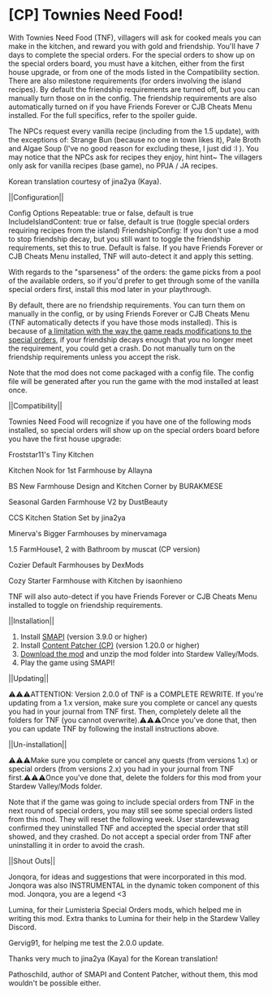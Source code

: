 # [CP] Townies Need Food!

With Townies Need Food (TNF), villagers will ask for cooked meals you can make in the kitchen, and reward you with gold and friendship. You'll have 7 days to complete the special orders. For the special orders to show up on the special orders board, you must have a kitchen, either from the first house upgrade, or from one of the mods listed in the Compatibility section. There are also milestone requirements (for orders involving the island recipes). By default the friendship requirements are turned off, but you can manually turn those on in the config. The friendship requirements are also automatically turned on if you have Friends Forever or CJB Cheats Menu installed. For the full specifics, refer to the spoiler guide.

The NPCs request every vanilla recipe (including from the 1.5 update), with the exceptions of: Strange Bun (because no one in town likes it), Pale Broth and Algae Soup (I've no good reason for excluding these, I just did :I ). You may notice that the NPCs ask for recipes they enjoy, hint hint~ The villagers only ask for vanilla recipes (base game), no PPJA / JA recipes.

Korean translation courtesy of jina2ya (Kaya).

||Configuration||

Config Options
Repeatable: true or false, default is true
IncludeIslandContent: true or false, default is true (toggle special orders requiring recipes from the island)
FriendshipConfig: If you don't use a mod to stop friendship decay, but you still want to toggle the friendship requirements, set this to true. Default is false. If you have Friends Forever or CJB Cheats Menu installed, TNF will auto-detect it and apply this setting.

With regards to the "sparseness" of the orders: the game picks from a pool of the available orders, so if you'd prefer to get through some of the vanilla special orders first, install this mod later in your playthrough.

By default, there are no friendship requirements. You can turn them on manually in the config, or by using Friends Forever or CJB Cheats Menu (TNF automatically detects if you have those mods installed). This is because of <a href="https://github.com/Pathoschild/StardewMods/blob/develop/ContentPatcher/docs/author-guide.md#known-limitations">a limitation with the way the game reads modifications to the special orders</a>, if your friendship decays enough that you no longer meet the requirement, you could get a crash. Do not manually turn on the friendship requirements unless you accept the risk.

Note that the mod does not come packaged with a config file. The config file will be generated after you run the game with the mod installed at least once.

||Compatibility||

Townies Need Food will recognize if you have one of the following mods installed, so special orders will show up on the special orders board before you have the first house upgrade:

Froststar11's Tiny Kitchen

Kitchen Nook for 1st Farmhouse by Allayna

BS New Farmhouse Design and Kitchen Corner﻿ by BURAKMESE

Seasonal Garden Farmhouse V2 by DustBeauty

CCS Kitchen Station Set by jina2ya

Minerva's Bigger Farmhouses by minervamaga

1.5 FarmHouse1, 2 with Bathroom by muscat (CP version)

Cozier Default Farmhouses by DexMods

Cozy Starter Farmhouse with Kitchen by isaonhieno

TNF will also auto-detect if you have Friends Forever or CJB Cheats Menu installed to toggle on friendship requirements.

||Installation||

1. Install <a href="https://smapi.io/">SMAPI</a> (version 3.9.0 or higher)
2. Install <a href="https://www.nexusmods.com/stardewvalley/mods/1915">Content Patcher (CP)</a>  (version 1.20.0 or higher)
3. <a href="https://github.com/LenneDalben/StardewValleyModsGPL/releases/">Download the mod</a> and unzip the mod folder into Stardew Valley/Mods.
4. Play the game using SMAPI!


||Updating||

⚠️⚠️⚠️ATTENTION: Version 2.0.0 of TNF is a COMPLETE REWRITE. If you're updating from a 1.x version, make sure you complete or cancel any quests you had in your journal from TNF first. Then, completely delete all the folders for TNF (you cannot overwrite).⚠️⚠️⚠️Once you've done that, then you can update TNF by following the install instructions above.


||Un-installation||

⚠️⚠️⚠️Make sure you complete or cancel any quests (from versions 1.x) or special orders (from versions 2.x) you had in your journal from TNF first.⚠️⚠️⚠️Once you've done that, delete the folders for this mod from your Stardew Valley/Mods folder.

Note that if the game was going to include special orders from TNF in the next round of special orders, you may still see some special orders listed from this mod. They will reset the following week. User stardewswag confirmed they uninstalled TNF and accepted the special order that still showed, and they crashed. Do not accept a special order from TNF after uninstalling it in order to avoid the crash.

||Shout Outs||

Jonqora, for ideas and suggestions that were incorporated in this mod. Jonqora was also INSTRUMENTAL in the dynamic token component of this mod. Jonqora, you are a legend <3

Lumina, for their Lumisteria Special Orders mods, which helped me in writing this mod. Extra thanks to Lumina for their help in the Stardew Valley Discord.

Gervig91, for helping me test the 2.0.0 update.

Thanks very much to jina2ya (Kaya) for the Korean translation!

Pathoschild, author of SMAPI and Content Patcher, without them, this mod wouldn't be possible either.
